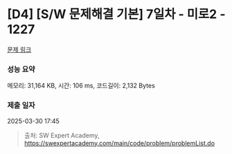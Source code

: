 # [D4] [S/W 문제해결 기본] 7일차 - 미로2 - 1227 

[문제 링크](https://swexpertacademy.com/main/code/problem/problemDetail.do?contestProbId=AV14wL9KAGkCFAYD) 

### 성능 요약

메모리: 31,164 KB, 시간: 106 ms, 코드길이: 2,132 Bytes

### 제출 일자

2025-03-30 17:45



> 출처: SW Expert Academy, https://swexpertacademy.com/main/code/problem/problemList.do